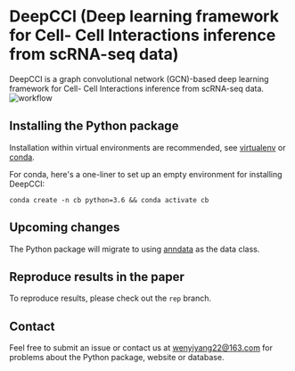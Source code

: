 # DeepCCI (Deep learning framework for Cell- Cell Interactions inference from scRNA-seq data)

DeepCCI is a graph convolutional network (GCN)-based deep learning framework for Cell- Cell Interactions inference from scRNA-seq data.
![workflow](https://user-images.githubusercontent.com/72069543/169000112-e834cf30-082b-4c7f-b722-377c4daffed9.png)

## Installing the Python package

Installation within virtual environments are recommended, see [virtualenv](https://virtualenv.pypa.io/en/latest/) or [conda](https://conda.io/docs/user-guide/tasks/manage-environments.html).

For conda, here's a one-liner to set up an empty environment for installing DeepCCI:

```
conda create -n cb python=3.6 && conda activate cb
```

## Upcoming changes

The Python package will migrate to using [anndata](https://anndata.readthedocs.io/en/latest/index.html) as the data class.

## Reproduce results in the paper

To reproduce results, please check out the `rep` branch.

## Contact

Feel free to submit an issue or contact us at wenyiyang22@163.com for problems about the Python package, website or database.
